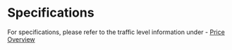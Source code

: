 # Specifications
For specifications, please refer to the traffic level information under - [Price Overview](../Pricing/Price-Overview.md)
